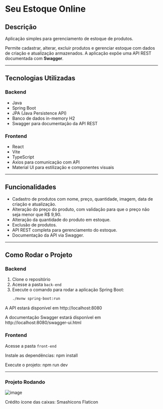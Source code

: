 # Seu Estoque Online

## Descrição

Aplicação simples para gerenciamento de estoque de produtos.

Permite cadastrar, alterar, excluir produtos e gerenciar estoque com dados de criação e atualização armazenados. A aplicação expõe uma API REST documentada com **Swagger**.

---

## Tecnologias Utilizadas

### Backend
- Java
- Spring Boot
- JPA (Java Persistence API)
- Banco de dados in-memory H2
- Swagger para documentação da API REST

### Frontend
- React
- Vite
- TypeScript
- Axios para comunicação com API
- Material UI para estilização e componentes visuais

---

## Funcionalidades

- Cadastro de produtos com nome, preço, quantidade, imagem, data de criação e atualização.
- Alteração do preço do produto, com validação para que o preço não seja menor que R$ 9,90.
- Alteração da quantidade do produto em estoque.
- Exclusão de produtos.
- API REST completa para gerenciamento do estoque.
- Documentação da API via Swagger.

---

## Como Rodar o Projeto

### Backend

1. Clone o repositório
2. Acesse a pasta `back-end`
3. Execute o comando para rodar a aplicação Spring Boot:
   ```bash
   ./mvnw spring-boot:run
A API estará disponível em http://localhost:8080

A documentação Swagger estará disponível em http://localhost:8080/swagger-ui.html

### Frontend

Acesse a pasta `front-end`

Instale as dependências:
npm install

Execute o projeto:
npm run dev

---

### Projeto Rodando
![image](https://github.com/user-attachments/assets/d805a548-aa80-4876-8af4-eed9bfecf986)

Crédito ícone das caixas:  Smashicons Flaticon

